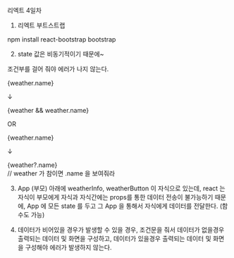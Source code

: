리엑트 4일차

1. 리엑트 부트스트랩

npm install react-bootstrap bootstrap

2. state 값은 비동기적이기 때문에~

조건부를 걸어 줘야 에러가 나지 않는다.

<div>{weather.name}</div>

↓

<div>{weather && weather.name}</div>

OR

<div>{weather.name}</div>

↓

<div>{weather?.name}</div> // weather 가 참이면 .name 을 보여줘라

3. App (부모) 아래에 weatherInfo, weatherButton 이 자식으로 있는데, react 는 자식이 부모에게 자식과 자식간에는 props를 통한 데이터 전송이 불가능하기 때문에, App 에 모든 state 를 두고 그 App 을 통해서 자식에게 데이터를 전달한다. (함수도 가능)

4. 데이터가 비어있을 경우가 발생할 수 있을 경우, 조건문을 줘서 데이터가 없을경우 출력되는 데이터 및 화면을 구성하고, 데이터가 있을경우 출력되는 데이터 및 화면을 구성해야 에러가 발생하지 않는다.
